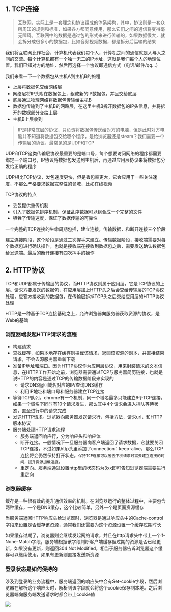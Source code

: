 ## 1. TCP连接

> 互联网，实际上是一套理念和协议组成的体系架构，其中，协议则是一套众所周知的规则和标准，如果各方都同意使用，那么它们之间的通信将变得毫无障碍。互联网中的数据是通过包的形式来进行传输的，如果数据很大，就会拆分成很多小的数据包，比如音频视频数据，都是拆分后运输的结果

我们将互联网比作社会，计算机代表我们每个人，计算机之间的通信就是人与人之间的交流。每个计算机都有一个独一无二的IP地址，这就是我们每个人的地理位置。我们已知对方的地址，然后再选择一个协议即通信方式（电话/邮件/qq...）

我们来看一下一个数据包从主机A到主机B的旅程

* 上层将数据包交给网络层
* 网络层将IP头附在数据包上，组成新的IP数据包，并且交给底层
* 底层通过物理网络将数据包传输给主机B
* 数据包传输到了主机B的网路层，在这里主机B拆开数据包的IP头信息，并将拆开的数据部分交给上层
* 主机B上层收到

> IP是非常底层的协议，只负责将数据包传送给对方的电脑，但是此时对方电脑并不知道将数据包交给哪个程序，是给浏览器还是steam？我们需要一个传输层的协议，最常见的是UDP和TCP

UDP和TCP这类传输层协议最重要的是端口号，每个想要访问网络的程序都需要绑定一个端口号，IP协议将数据包发送到主机后，再通过应用层协议来将数据包分发给正确的程序

UDP相比TCP协议，发包速度更快，但是丢包率更大，它会应用于一些关注速度，不那么严格要求数据完整性的领域，比如在线视频

TCP协议的特点

* 丢包提供重传机制
* 引入了数据包排序机制，保证乱序数据可以组合成一个完整的文件
* 牺牲了传输速度，保证了数据传输的可靠性


一个完整的TCP连接的生命周期包括，建立连接，传输数据，和断开连接三个阶段

建立连接阶段，这个阶段是通过三次握手来建立。传输数据阶段，接收端需要对每个数据包进行确认操作，也就是接收端在接收到数据包之后，需要发送确认数据包给发送端。最后的断开连接有四次挥手的操作

## 2. HTTP协议

TCP和UDP都属于传输层的协议，而HTTP协议则属于应用层，它是TCP协议的上层。请求方要发送的数据包，在应用层加上HTTP头之后会交给传输层的TCP协议处理，应答方接收到的数据包，在传输层拆掉TCP头之后交给应用层的HTTP协议处理

HTTP是一种基于TCP连接基础之上，允许浏览器向服务器获取资源的协议，是Web的基础

### 浏览器端发起HTTP请求的流程

* 构建请求
* 查找缓存，如果本地存在缓存则拦截该请求，返回该资源的副本，并直接结束请求，不会去源服务器重新下载
* 准备IP地址和端口。因为HTTP协议作为应用层协议，用来封装请求的文本信息，在HTTP工作开始之前，浏览器需要通过TCP与服务器简历链接，也就是说HTTP的内容是通过TCP的传输数据阶段来实现的
    * 请求DNS返回域名对应的IP/查询DNS缓存
    * 利用IP地址和端口号和服务器建立TCP连接
* 等待TCP队列。chrome有一个机制，同一个域名最多只能建立6个TCP连接，如果一个域名下同时有10个请求发生，那么其中4个请求会进入排队等待状态，直至进行中的请求完成
* 发送HTTP请求。浏览器向服务器发送请求行，包括方法，请求url，和HTTP版本协议
* 服务端处理HTTP请求流程
    * 服务端返回响应行，分为响应头和响应体
    * 断开连接。一般情况下一旦服务器向客户端返回了请求数据，它就要关闭TCP连接，不过如果http头里添加了connection：keep-alive，那么TCP连接将会仍然保持打开状态。`保持TCP连接可以省去下次请求时需要建立连接的时间，提升资源加载速度`。
    * 重定向。服务端通过设置http里的状态码为3xx即可告知浏览器端需要进行重定向

### 浏览器缓存

缓存是一种很有效的提升通信效率的机制。在浏览器运行的整体过程中，主要包含两种缓存，一个是DNS缓存，这个比较简单，另外一个是页面资源缓存

当服务端返回HTTP响应头给浏览器时，浏览器是通过响应头中的Cache-control字段来设置是否缓存该资源，通常我们还需要为这个资源设置一个缓存过期时长

如果缓存过期了，浏览器则会继续发起网络请求，并且在http请求头中带上一个if-None-Match字段，服务端根据该字段判断客户端缓存但过期的资源是否已经更新，如果没有更新，则返回304 Not Modified，相当于服务器告诉浏览器这个缓存可以继续使用，如果有更新则直接发送新资源

### 登录状态是如何保持的

涉及到登录的业务流程中，服务端返回的响应头中会有Set-cookie字段，然后浏览器在解析这个响应头时，解析到该字段就会将这个cookie保存到本地。之后浏览器端向服务端发送请求时都会带上cookie值

![](https://static001.geekbang.org/resource/image/1b/6c/1b49976aca2c700883d48d927f48986c.png)
